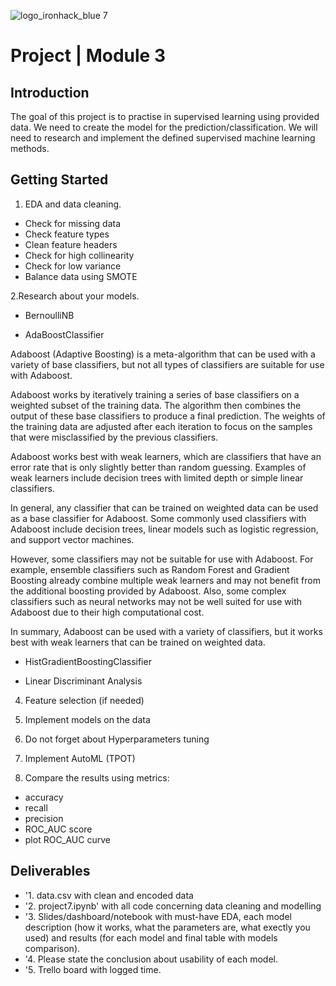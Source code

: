 
![logo_ironhack_blue 7](https://user-images.githubusercontent.com/23629340/40541063-a07a0a8a-601a-11e8-91b5-2f13e4e6b441.png)

# Project | Module 3


## Introduction

The goal of this project is to practise in supervised learning using provided data. We need to create the model for the prediction/classification. 
We will need to research and implement the defined supervised machine learning methods.


## Getting Started

1. EDA and data cleaning.

- Check for missing data
- Check feature types
- Clean feature headers
- Check for high collinearity
- Check for low variance
- Balance data using SMOTE


2.Research about your models.

- BernoulliNB 


- AdaBoostClassifier

Adaboost (Adaptive Boosting) is a meta-algorithm that can be used with a variety of base classifiers, but not all types of classifiers are suitable for use with Adaboost.

Adaboost works by iteratively training a series of base classifiers on a weighted subset of the training data. The algorithm then combines the output of these base classifiers to produce a final prediction. The weights of the training data are adjusted after each iteration to focus on the samples that were misclassified by the previous classifiers.

Adaboost works best with weak learners, which are classifiers that have an error rate that is only slightly better than random guessing. Examples of weak learners include decision trees with limited depth or simple linear classifiers.

In general, any classifier that can be trained on weighted data can be used as a base classifier for Adaboost. Some commonly used classifiers with Adaboost include decision trees, linear models such as logistic regression, and support vector machines.

However, some classifiers may not be suitable for use with Adaboost. For example, ensemble classifiers such as Random Forest and Gradient Boosting already combine multiple weak learners and may not benefit from the additional boosting provided by Adaboost. Also, some complex classifiers such as neural networks may not be well suited for use with Adaboost due to their high computational cost.

In summary, Adaboost can be used with a variety of classifiers, but it works best with weak learners that can be trained on weighted data.

- HistGradientBoostingClassifier 


- Linear Discriminant Analysis


4. Feature selection (if needed)

5. Implement models on the data

6. Do not forget about Hyperparameters tuning

7. Implement AutoML (TPOT)

8. Compare the results using metrics:
- accuracy
- recall
- precision
- ROC_AUC score
- plot ROC_AUC curve

## Deliverables

- '1. data.csv with clean and encoded data
- '2. project7.ipynb' with all code concerning data cleaning and modelling
- '3. Slides/dashboard/notebook with must-have EDA, each model description (how it works, what the parameters are, what exectly you used) and results (for each model and final table with models comparison).
- '4. Please state the conclusion about usability of each model.
- '5. Trello board with logged time.
